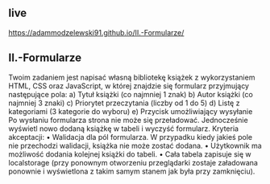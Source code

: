 ## live
https://adammodzelewski91.github.io/II.-Formularze/


## II.-Formularze
Twoim zadaniem jest napisać własną bibliotekę książek z wykorzystaniem HTML, CSS oraz JavaScript, w której znajdzie się formularz przyjmujący następujące pola:
  a) Tytuł książki (co najmniej 1 znak)
  b) Autor książki (co najmniej 3 znaki)
  c) Priorytet przeczytania (liczby od 1 do 5)
  d) Listę z kategoriami (3 kategorie do wyboru)
  e) Przycisk umożliwiający wysyłanie
Po wysłaniu formularza strona nie może się przeładować. Jednocześnie wyświetl nowo dodaną książkę w tabeli i wyczyść formularz.
Kryteria akceptacji:
  • Walidacja dla pól formularza. W przypadku kiedy jakieś pole nie przechodzi walidacji, książka nie może zostać dodana.
  • Użytkownik ma możliwość dodania kolejnej książki do tabeli.
  • Cała tabela zapisuje się w localstorage (przy ponownym otworzeniu przeglądarki zostaje załadowana ponownie i wyświetlona z takim samym stanem jak była przy zamknięciu).
